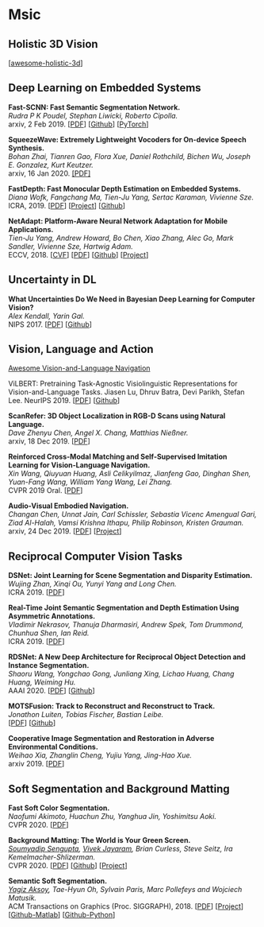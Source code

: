
# Msic

## Holistic 3D Vision

[[awesome-holistic-3d](https://github.com/holistic-3d/awesome-holistic-3d)]

## Deep Learning on Embedded Systems

**Fast-SCNN: Fast Semantic Segmentation Network.**<br>
*Rudra P K Poudel, Stephan Liwicki, Roberto Cipolla.*<br>
arxiv, 2 Feb 2019. [[PDF](https://arxiv.org/abs/1902.04502)] [[Github](https://github.com/DeepVoltaire/Fast-SCNN)] [[PyTorch](https://github.com/Tramac/Fast-SCNN-pytorch)]

**SqueezeWave: Extremely Lightweight Vocoders for On-device Speech Synthesis.**<br>
*Bohan Zhai, Tianren Gao, Flora Xue, Daniel Rothchild, Bichen Wu, Joseph E. Gonzalez, Kurt Keutzer.*<br>
arxiv, 16 Jan 2020. [[PDF]](https://arxiv.org/abs/2001.05685)

**FastDepth: Fast Monocular Depth Estimation on Embedded Systems.**<br>
*Diana Wofk, Fangchang Ma, Tien-Ju Yang, Sertac Karaman, Vivienne Sze.*<br>
ICRA, 2019.
[[PDF](http://fastdepth.mit.edu/2019_icra_fastdepth.pdf)]
[[Project](fastdepth.mit.edu)]
[[Github](https://github.com/dwofk/fast-depth)]

**NetAdapt: Platform-Aware Neural Network Adaptation for Mobile Applications.**<br>
*Tien-Ju Yang, Andrew Howard, Bo Chen, Xiao Zhang, Alec Go, Mark Sandler, Vivienne Sze, Hartwig Adam.*<br>
ECCV, 2018.
[[CVF](http://openaccess.thecvf.com/content_ECCV_2018/papers/Tien-Ju_Yang_NetAdapt_Platform-Aware_Neural_ECCV_2018_paper.pdf)]
[[PDF](https://arxiv.org/abs/1804.03230)]
[[Github](github.com/denru01/netadapt)]
[[Project](https://web.mit.edu/netadapt/)]

## Uncertainty in DL

**What Uncertainties Do We Need in Bayesian Deep Learning for Computer Vision?**<br>
*Alex Kendall, Yarin Gal.*<br>
NIPS 2017.  [[PDF](https://arxiv.org/abs/1703.04977)] [[Github](http://github.com/pmorerio/dl-uncertainty)]

## Vision, Language and Action

[Awesome Vision-and-Language Navigation](https://github.com/daqingliu/awesome-vln)

ViLBERT: Pretraining Task-Agnostic Visiolinguistic Representations for Vision-and-Language Tasks.
Jiasen Lu, Dhruv Batra, Devi Parikh, Stefan Lee.
NeurIPS 2019. [[PDF](https://www.aminer.cn/pub/5db9297647c8f766461f745b/)] [[Github](https://github.com/jiasenlu/vilbert_beta)]

**ScanRefer: 3D Object Localization in RGB-D Scans using Natural Language.** <br>
*Dave Zhenyu Chen, Angel X. Chang, Matthias Nießner.*<br>
arxiv, 18 Dec 2019. [[PDF](https://arxiv.org/abs/1912.08830)]

**Reinforced Cross-Modal Matching and Self-Supervised Imitation Learning for Vision-Language Navigation.**<br>
*Xin Wang, Qiuyuan Huang, Asli Celikyilmaz, Jianfeng Gao, Dinghan Shen, Yuan-Fang Wang, William Yang Wang, Lei Zhang.*<br>
CVPR 2019 Oral. [[PDF](https://arxiv.org/abs/1811.10092)]

**Audio-Visual Embodied Navigation.**<br>
*Changan Chen, Unnat Jain, Carl Schissler, Sebastia Vicenc Amengual Gari, Ziad Al-Halah, Vamsi Krishna Ithapu, Philip Robinson, Kristen Grauman.*<br>
arxiv, 24 Dec 2019. [[PDF](https://arxiv.org/abs/1912.11474)] [[Project](http://vision.cs.utexas.edu/projects/audio_visual_navigation/)]

## Reciprocal Computer Vision Tasks

**DSNet: Joint Learning for Scene Segmentation and Disparity Estimation.**<br>
*Wujing Zhan, Xinqi Ou, Yunyi Yang and Long Chen.*<br>
ICRA 2019. [[PDF](https://ieeexplore.ieee.org/document/8793573)] 

**Real-Time Joint Semantic Segmentation and Depth Estimation Using Asymmetric Annotations.** <br> 
*Vladimir Nekrasov, Thanuja Dharmasiri, Andrew Spek, Tom Drummond, Chunhua Shen, Ian Reid.*<br> 
ICRA 2019. [[PDF](https://ieeexplore.ieee.org/document/8794220)]

**RDSNet: A New Deep Architecture for Reciprocal Object Detection and Instance Segmentation.** <br>
*Shaoru Wang, Yongchao Gong, Junliang Xing, Lichao Huang, Chang Huang, Weiming Hu.* <br>
AAAI 2020. [[PDF](https://arxiv.org/abs/1912.05070)] [[Github](https://github.com/wangsr126/RDSNet)]

**MOTSFusion: Track to Reconstruct and Reconstruct to Track.**<br>
*Jonathon Luiten, Tobias Fischer, Bastian Leibe.*<br>
[[PDF](https://arxiv.org/abs/1910.00130v1)] [[Github](https://github.com/tobiasfshr/MOTSFusion)]

**Cooperative Image Segmentation and Restoration in Adverse Environmental Conditions.** <br>
*Weihao Xia, Zhanglin Cheng, Yujiu Yang, Jing-Hao Xue.*<br>
arxiv 2019. [[PDF](https://arxiv.org/abs/1911.00679)]

## Soft Segmentation and Background Matting

**Fast Soft Color Segmentation.**<br>
*Naofumi Akimoto, Huachun Zhu, Yanghua Jin, Yoshimitsu Aoki.*<br>
CVPR 2020. [[PDF](https://arxiv.org/abs/2004.08096)]

**Background Matting: The World is Your Green Screen.**<br>
*[Soumyadip Sengupta](https://homes.cs.washington.edu/~soumya91/), [Vivek Jayaram](http://www.vivekjayaram.com/research), Brian Curless, Steve Seitz, Ira Kemelmacher-Shlizerman.*<br>
CVPR 2020. [[PDF](https://arxiv.org/abs/2004.00626)] [[Github](https://github.com/senguptaumd/Background-Matting)] [[Project](https://grail.cs.washington.edu/projects/background-matting/)]

**Semantic Soft Segmentation.**<br>
*[Yagiz Aksoy](http://yaksoy.github.io/), Tae-Hyun Oh, Sylvain Paris, Marc Pollefeys and Wojciech Matusik.*<br>
ACM Transactions on Graphics (Proc. SIGGRAPH), 2018. [[PDF](http://cfg.mit.edu/sites/cfg.mit.edu/files/sss_3.pdf)] [[Project](http://yaksoy.github.io/sss/)] [[Github-Matlab](https://github.com/yaksoy/SemanticSoftSegmentation)] [[Github-Python](https://github.com/iyah4888/SIGGRAPH18SSS)]



